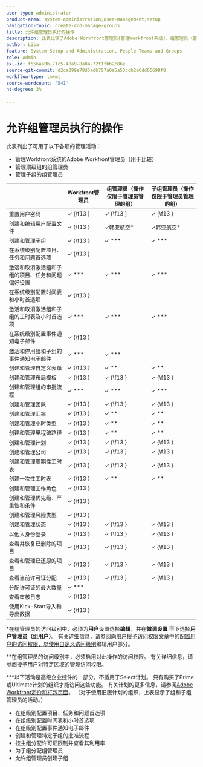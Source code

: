 ```yaml
---
user-type: administrator
product-area: system-administration;user-management;setup
navigation-topic: create-and-manage-groups
title: 允许组管理员执行的操作
description: 此表比较了Adobe Workfront管理员(管理Workfront系统)、组管理员（管理顶级组）和组管理员（管理子组）可以使用的管理活动。
author: Lisa
feature: System Setup and Administration, People Teams and Groups
role: Admin
exl-id: f556aa0b-71c5-48a9-8a84-72f1fbb2c86e
source-git-commit: d2ca099e78d5adb707a0a5a53ccb2e6dd06698f8
workflow-type: tm+mt
source-wordcount: '541'
ht-degree: 3%

---
```


# 允许组管理员执行的操作

此表列出了可用于以下各项的管理活动：

* 管理Workfront系统的Adobe Workfront管理员（用于比较）
* 管理顶级组的组管理员
* 管理子组的组管理员

<table style="table-layout:auto"> 
 <col> 
 <col> 
 <col> 
 <col> 
 <thead> 
  <tr> 
   <th> </th> 
   <th>Workfront管理员 </th> 
   <th>组管理员（操作仅限于管理员管理的组）</th> 
   <th>子组管理员（操作仅限于管理员管理的组）</th> 
  </tr> 
 </thead> 
 <tbody>
  <tr> 
   <td>重置用户密码</td> 
   <td>✓ {\f13 } </td> 
   <td>✓ {\f13 } </td> 
   <td>✓ {\f13 } </td> 
  </tr> 
  <tr> 
   <td>创建和编辑用户配置文件</td> 
   <td>✓ {\f13 }</td> 
   <td>✓韩亚航空*</td> 
   <td>✓韩亚航空*</td> 
  </tr> 
  <tr> 
   <td>创建和管理子组</td>
   <td>✓ {\f13 } </td> 
   <td>✓ ***</td> 
   <td>✓ ***</td> 
  </tr> 
  <tr> 
   <td>在系统级别配置项目、任务和问题首选项</td> 
   <td>✓ {\f13 }</td> 
   <td> </td> 
   <td> </td> 
  </tr> 
  <tr> 
   <td>激活和取消激活组和子组的项目、任务和问题偏好设置</td> 
   <td>✓ ***</td> 
   <td>✓ ***</td> 
   <td>✓ ***</td> 
  </tr> 
  <tr> 
   <td>在系统级别配置时间表和小时首选项</td> 
   <td>✓ {\f13 } </td> 
   <td> </td> 
   <td> </td> 
  </tr> 
  <tr> 
   <td>激活和取消激活组和子组的工时表及小时首选项 </td> 
   <td>✓ ***</td> 
   <td>✓ ***</td> 
   <td>✓ ***</td> 
  </tr> 
  <tr> 
   <td>在系统级别配置事件通知电子邮件</td> 
   <td>✓ {\f13 } </td> 
   <td> </td> 
   <td> </td> 
  </tr> 
  <tr> 
   <td>激活和停用组和子组的事件通知电子邮件</td> 
   <td>✓ *** </td> 
   <td>✓ ***</td> 
   <td> </td> 
  </tr> 
  <tr> 
   <td>创建和管理自定义表单</td> 
   <td>✓ {\f13 } </td> 
   <td>✓ **</td> 
   <td>✓ **</td> 
  </tr> 
  <tr> 
   <td>创建和管理布局模板</td> 
   <td>✓ {\f13 } </td> 
   <td>✓ {\f13 }</td> 
   <td>✓ {\f13 }</td> 
  </tr> 
  <tr> 
   <td>创建和管理组的审批流程</td> 
   <td>✓ *** </td> 
   <td>✓ ***</td> 
   <td>✓ ***</td> 
  </tr> 
  <tr> 
   <td>创建和管理团队</td> 
   <td>✓ {\f13 } </td> 
   <td>✓ {\f13 }</td> 
   <td>✓ {\f13 }</td> 
  </tr> 
  <tr> 
   <td>创建和管理汇率</td> 
   <td>✓ {\f13 } </td> 
   <td>✓ **</td> 
   <td>✓ **</td> 
  </tr> 
  <tr> 
   <td>创建和管理小时类型</td> 
   <td>✓ {\f13 } </td> 
   <td>✓ **</td> 
   <td>✓ **</td> 
  </tr> 
  <tr> 
   <td>创建和管理里程碑路径</td> 
   <td>✓ {\f13 } </td> 
   <td>✓ **</td> 
   <td>✓ **</td> 
  </tr> 
  <tr> 
   <td>创建和管理计划</td> 
   <td>✓ {\f13 } </td> 
   <td>✓ {\f13 }</td> 
   <td>✓ {\f13 }</td> 
  </tr> 
  <tr> 
   <td>创建和管理公司</td> 
   <td>✓ {\f13 } </td> 
   <td>✓ {\f13 }</td> 
   <td>✓ {\f13 }</td> 
  </tr> 
  <tr> 
   <td>创建和管理周期性工时表</td> 
   <td>✓ {\f13 } </td> 
   <td>✓ {\f13 }</td> 
   <td>✓ {\f13 }</td> 
  </tr> 
  <tr> 
   <td>创建一次性工时表</td> 
   <td>✓ {\f13 }</td> 
   <td>✓ **</td> 
   <td>✓ **</td> 
  </tr> 
  <tr> 
   <td>创建和管理工作角色</td> 
   <td>✓ {\f13 }</td> 
   <td> </td> 
   <td> </td> 
  </tr> 
  <tr> 
   <td>创建和管理优先级、严重性和条件</td> 
   <td>✓ {\f13 }</td> 
   <td> </td> 
   <td> </td> 
  </tr> 
  <tr> 
   <td>创建和管理风险类型</td> 
   <td>✓ {\f13 } </td> 
   <td> </td> 
   <td> </td> 
  </tr> 
  <tr> 
   <td>创建和管理状态</td> 
   <td>✓ {\f13 } </td> 
   <td>✓ {\f13 } </td> 
   <td>✓ {\f13 }</td> 
  </tr> 
  <tr> 
   <td>以他人身份登录</td> 
   <td>✓ {\f13 } </td> 
   <td>✓ {\f13 } </td> 
   <td>✓ {\f13 } </td> 
  </tr> 
  <tr> 
   <td>查看并恢复已删除的项目</td> 
   <td>✓ {\f13 } </td> 
   <td>✓ {\f13 } </td> 
   <td>✓ {\f13 } </td> 
  </tr> 
  <tr> 
   <td>查看和管理已还原的项目</td> 
   <td>✓ {\f13 } </td> 
   <td>✓ {\f13 } </td> 
   <td>✓ {\f13 } </td> 
  </tr> 
  <tr> 
   <td>查看当前许可证分配</td> 
   <td>✓ {\f13 } </td> 
   <td>✓ {\f13 } </td> 
   <td>✓ {\f13 } </td> 
  </tr> 
  <tr> 
   <td>分配许可证的最大数量</td> 
   <td>✓ *** </td> 
   <td> </td> 
   <td> </td> 
  </tr> 
  <tr> 
   <td>查看审核日志</td> 
   <td>✓ {\f13 } </td> 
   <td> </td> 
   <td> </td> 
  </tr> 
  <tr> 
   <td>使用Kick-Start导入和导出数据</td> 
   <td>✓ {\f13 } </td> 
   <td> </td> 
   <td> </td> 
  </tr> 
 </tbody> 
</table>

&#42;在组管理员的访问级别中，必须为&#x200B;**用户**&#x200B;设置选择&#x200B;**编辑**，并在&#x200B;**微调设置** ![微调设置图标](assets/gear-icon-in-access-levels.png)下选择&#x200B;**用户管理员（组用户）**。 有关详细信息，请参阅[向用户授予访问权限](../../../administration-and-setup/add-users/configure-and-grant-access/grant-access-other-users.md)文章中的[配置用户的访问权限，以使用自定义访问级别](../../../administration-and-setup/add-users/configure-and-grant-access/grant-access-other-users.md#access-to-edit)编辑用户部分。

&#42;&#42;在组管理员的访问级别中，必须启用对此操作的访问权限。 有关详细信息，请参阅[授予用户对特定区域的管理访问权限](../../../administration-and-setup/add-users/configure-and-grant-access/grant-users-admin-access-certain-areas.md)。

&#42;&#42;&#42;以下活动是高级企业控件的一部分，不适用于Select计划。 只有购买了Prime或Ultimate计划的组织才能访问这些功能。  有关计划的更多信息，请参阅[Adobe Workfront定价和打包页面](https://business.adobe.com/products/workfront/pricing.html)。 （对于使用旧版计划的组织，上表显示了组和子组管理员的活动。）

* 在组级别配置项目、任务和问题首选项
* 在组级别配置时间表和小时首选项
* 在组级别配置事件通知电子邮件
* 创建和管理特定于组的批准流程
* 按主组分配许可证限制并查看其利用率
* 为子组分配组管理员
* 允许组管理员创建子组
